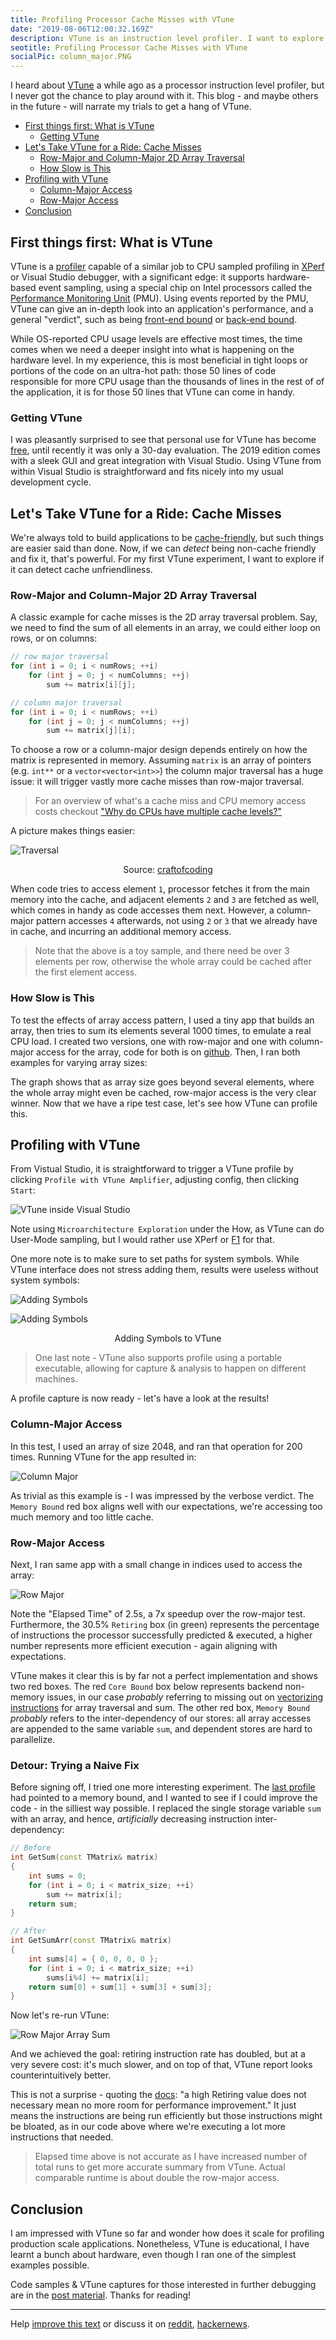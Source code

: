 ```yaml
---
title: Profiling Processor Cache Misses with VTune
date: "2019-08-06T12:00:32.169Z"
description: VTune is an instruction level profiler. I want to explore if it can detect cache unfriendliness, and fix it.
seotitle: Profiling Processor Cache Misses with VTune
socialPic: column_major.PNG
---
```


I heard about [VTune](https://software.intel.com/en-us/vtune) a while ago as a processor instruction level profiler, but I never got the chance to play around with it. This blog - and maybe others in the future - will narrate my trials to get a hang of VTune.

- [First things first: What is VTune](#First-things-first-What-is-VTune)
  - [Getting VTune](#Getting-VTune)
- [Let's Take VTune for a Ride: Cache Misses](#Lets-Take-VTune-for-a-Ride-Cache-Misses)
  - [Row-Major and Column-Major 2D Array Traversal](#Row-Major-and-Column-Major-2D-Array-Traversal)
  - [How Slow is This](#How-Slow-is-This)
- [Profiling with VTune](#Profiling-with-VTune)
  - [Column-Major Access](#Column-Major-Access)
  - [Row-Major Access](#Row-Major-Access)
- [Conclusion](#Conclusion)

## First things first: What is VTune

VTune is a [profiler](https://en.wikipedia.org/wiki/Profiling_(computer_programming)) capable of a similar job to CPU sampled profiling in [XPerf](https://mahdytech.com/2019/01/13/curious-case-999-latency-hike/#f1-profile0) or Visual Studio debugger, with a significant edge: it supports hardware-based event sampling, using a special chip on Intel processors called the [Performance Monitoring Unit](https://software.intel.com/en-us/articles/intel-performance-counter-monitor) (PMU). Using events reported by the PMU, VTune can give an in-depth look into an application's performance, and a general "verdict", such as being [front-end bound](https://software.intel.com/en-us/vtune-amplifier-help-front-end-bound) or [back-end bound](https://software.intel.com/en-us/vtune-amplifier-help-back-end-bound).

While OS-reported CPU usage levels are effective most times, the time comes when we need a deeper insight into what is happening on the hardware level. In my experience, this is most beneficial in tight loops or portions of the code on an ultra-hot path: those 50 lines of code responsible for more CPU usage than the thousands of lines in the rest of of the application, it is for those 50 lines that VTune can come in handy.

### Getting VTune

I was pleasantly surprised to see that personal use for VTune has become [free](https://software.intel.com/en-us/vtune/choose-download#standalone), until recently it was only a 30-day evaluation. The 2019 edition comes with a sleek GUI and great integration with Visual Studio. Using VTune from within Visual Studio is straightforward and fits nicely into my usual development cycle.

## Let's Take VTune for a Ride: Cache Misses

We're always told to build applications to be [cache-friendly](https://www.youtube.com/watch?v=WDIkqP4JbkE&feature=youtu.be), but such things are easier said than done. Now, if we can *detect* being non-cache friendly and fix it, that's powerful. For my first VTune experiment, I want to explore if it can detect cache unfriendliness.

### Row-Major and Column-Major 2D Array Traversal

A classic example for cache misses is the 2D array traversal problem. Say, we need to find the sum of all elements in an array, we could either loop on rows, or on columns:

``` cpp
// row major traversal
for (int i = 0; i < numRows; ++i)
    for (int j = 0; j < numColumns; ++j)
        sum += matrix[i][j];

// column major traversal
for (int i = 0; i < numRows; ++i)
    for (int j = 0; j < numColumns; ++j)
        sum += matrix[j][i];
```

To choose a row or a column-major design depends entirely on how the matrix is represented in memory. Assuming `matrix` is an array of pointers (e.g. `int**` or a `vector<vector<int>>`) the column major traversal has a huge issue: it will trigger vastly more cache misses than row-major traversal.

> For an overview of what's a cache miss and CPU memory access costs checkout ["Why do CPUs have multiple cache levels?"](https://fgiesen.wordpress.com/2016/08/07/why-do-cpus-have-multiple-cache-levels/)

A picture makes things easier:

![Traversal](./rowcolumnarrays.jpg)
<center>Source: <a href=https://craftofcoding.wordpress.com/2017/02/03/column-major-vs-row-major-arrays-does-it-matter/>craftofcoding</a></center>

When code tries to access element `1`, processor fetches it from the main memory into the cache, and adjacent elements `2` and `3` are fetched as well, which comes in handy as code accesses them next. However, a column-major pattern accesses `4` afterwards, not using `2` or `3` that we already have in cache, and incurring an additional memory access.

> Note that the above is a toy sample, and there need be over 3 elements per row, otherwise the whole array could be cached after the first element access.

### How Slow is This

To test the effects of array access pattern, I used a tiny app that builds an array, then tries to sum its elements several 1000 times, to emulate a real CPU load. I created two versions, one with row-major and one with column-major access for the array, code for both is on [github](https://github.com/aybassiouny/mahdytech/tree/master/content/blog/vtune-cache-miss). Then, I ran both examples for varying array sizes: 

<canvas class="js-chart" width="400" height="400" data-chart="
    {
        'data': [
            {
                'label': 'Row-major',
                'data': [33,27,197,111,57,223,1272,2809,12298,41725,208140]
            },
            {
                'label': 'Column-Major',
                'data': [16,23,32,85,257,976,3366,11967,75507,382699,2559339]
            }
        ]
    }
    " 
    data-labels-chart = "1,2,4,8,16,32,64,128,256,512,1024"
    data-yaxis-chart="logarithmic"
    data-yaxis-name = "Latency in Nanoseconds (Logarithmic Scale)" data-xaxis-name = "Array Size"
    ></canvas>

The graph shows that as array size goes beyond several elements, where the whole array might even be cached, row-major access is the very clear winner. Now that we have a ripe test case, let's see how VTune can profile this.

## Profiling with VTune

From Vistual Studio, it is straightforward to trigger a VTune profile by clicking `Profile with VTune Amplifier`, adjusting config, then clicking `Start`: 

![VTune inside Visual Studio](./vtune_inside_vs.PNG)

Note using `Microarchitecture Exploration` under the How, as VTune can do User-Mode sampling, but I would rather use XPerf or [F1](https://docs.microsoft.com/en-us/visualstudio/profiling/how-to-install-the-stand-alone-profiler?view=vs-2019) for that.

One more note is to make sure to set paths for system symbols. While VTune interface does not stress adding them, results were useless without system symbols:

![Adding Symbols](./symbols_1.PNG)

![Adding Symbols](./symbols_2.PNG)
<center>Adding Symbols to VTune</center>

> One last note - VTune also supports profile using a portable executable, allowing for capture & analysis to happen on different machines.

A profile capture is now ready - let's have a look at the results!

### Column-Major Access

In this test, I used an array of size 2048, and ran that operation for 200 times. Running VTune for the app resulted in:

![Column Major](./column_major.PNG)

As trivial as this example is - I was impressed by the verbose verdict. The `Memory Bound` red box aligns well with our expectations, we're accessing too much memory and too little cache.

### Row-Major Access

Next, I ran same app with a small change in indices used to access the array:  

![Row Major](./row_major.PNG)

Note the "Elapsed Time" of 2.5s, a 7x speedup over the row-major test. Furthermore, the 30.5% `Retiring` box (in green) represents the percentage of instructions the processor successfully predicted & executed, a higher number represents more efficient execution - again aligning with expectations.

VTune makes it clear this is by far not a perfect implementation and shows two red boxes. The red `Core Bound` box below represents backend non-memory issues, in our case *probably* referring to missing out on [vectorizing instructions](https://www.codingame.com/playgrounds/283/sse-avx-vectorization) for array traversal and sum. The other red box, `Memory Bound` *probably* refers to the inter-dependency of our stores: all array accesses are appended to the same variable `sum`, and dependent stores are hard to parallelize.

### Detour: Trying a Naive Fix

Before signing off, I tried one more interesting experiment. The [last profile](#Row-Major-Access) had pointed to a memory bound, and I wanted to see if I could improve the code - in the silliest way possible. I replaced the single storage variable `sum` with an array, and hence, *artificially* decreasing instruction inter-dependency:

```cpp
// Before
int GetSum(const TMatrix& matrix)
{
    int sums = 0;
    for (int i = 0; i < matrix_size; ++i)
        sum += matrix[i];
    return sum;
}

// After
int GetSumArr(const TMatrix& matrix)
{
    int sums[4] = { 0, 0, 0, 0 };
    for (int i = 0; i < matrix_size; ++i)
        sums[i%4] += matrix[i];
    return sum[0] + sum[1] + sum[3] + sum[3];
}
```

Now let's re-run VTune:

![Row Major Array Sum](./row_major_arrsum.PNG)

And we achieved the goal: retiring instruction rate has doubled, but at a very severe cost: it's much slower, and on top of that, VTune report looks counterintuitively better.

This is not a surprise - quoting the [docs](https://software.intel.com/en-us/vtune-amplifier-help-retiring): "a high Retiring value does not necessary mean no more room for performance improvement." It just means the instructions are being run efficiently but those instructions might be bloated, as in our code above where we're executing a lot more instructions that needed.

> Elapsed time above is not accurate as I have increased number of total runs to get more accurate summary from VTune. Actual comparable runtime is about double the row-major access.

## Conclusion

I am impressed with VTune so far and wonder how does it scale for profiling production scale applications. Nonetheless, VTune is educational, I have learnt a bunch about hardware, even though I ran one of the simplest examples possible.

Code samples & VTune captures for those interested in further debugging are in the [post material](https://github.com/aybassiouny/mahdytech/tree/master/content/blog/vtune-cache-miss/Captures). Thanks for reading!
___

Help [improve this text]() or discuss it on [reddit](), [hackernews]().
